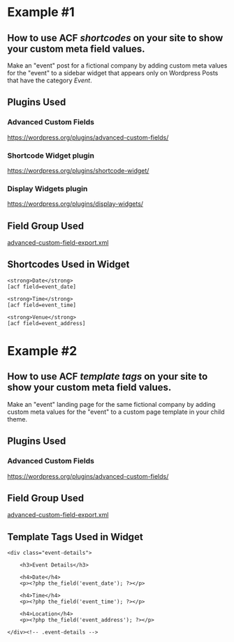 # Example #1

## How to use ACF *shortcodes* on your site to show your custom meta field values.
Make an "event" post for a fictional company by adding custom meta values for the "event" to a sidebar widget that appears only on Wordpress Posts that have the category *Event*.

## Plugins Used

### Advanced Custom Fields
https://wordpress.org/plugins/advanced-custom-fields/

### Shortcode Widget plugin
https://wordpress.org/plugins/shortcode-widget/

### Display Widgets plugin
https://wordpress.org/plugins/display-widgets/

## Field Group Used

[advanced-custom-field-export.xml](https://github.com/mcurren/acf-meetup-examples/blob/master/advanced-custom-field-export.xml "Event Details ACF Field Group")

## Shortcodes Used in Widget

    <strong>Date</strong>  
    [acf field=event_date]

    <strong>Time</strong>  
    [acf field=event_time]

    <strong>Venue</strong>  
    [acf field=event_address]

# Example #2

## How to use ACF *template tags* on your site to show your custom meta field values.
Make an "event" landing page for the same fictional company by adding custom meta values for the "event" to a custom page template in your child theme.

## Plugins Used

### Advanced Custom Fields
https://wordpress.org/plugins/advanced-custom-fields/

## Field Group Used

[advanced-custom-field-export.xml](https://github.com/mcurren/acf-meetup-examples/blob/master/advanced-custom-field-export.xml "Event Details ACF Field Group")

## Template Tags Used in Widget

    <div class="event-details">

        <h3>Event Details</h3>

        <h4>Date</h4>
        <p><?php the_field('event_date'); ?></p>

        <h4>Time</h4>
        <p><?php the_field('event_time'); ?></p>

        <h4>Location</h4>
        <p><?php the_field('event_address'); ?></p>

    </div><!-- .event-details -->

